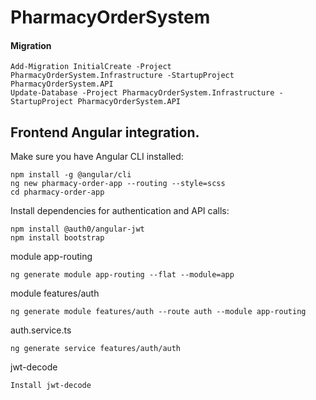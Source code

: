 # PharmacyOrderSystem
#### Migration
```
Add-Migration InitialCreate -Project PharmacyOrderSystem.Infrastructure -StartupProject PharmacyOrderSystem.API
Update-Database -Project PharmacyOrderSystem.Infrastructure -StartupProject PharmacyOrderSystem.API
```

## Frontend Angular integration.
Make sure you have Angular CLI installed:
```
npm install -g @angular/cli
ng new pharmacy-order-app --routing --style=scss
cd pharmacy-order-app
```
Install dependencies for authentication and API calls:
```
npm install @auth0/angular-jwt
npm install bootstrap
```
module app-routing
```
ng generate module app-routing --flat --module=app
```
module features/auth
```
ng generate module features/auth --route auth --module app-routing
```
auth.service.ts
```
ng generate service features/auth/auth
```
jwt-decode
```
Install jwt-decode
```

